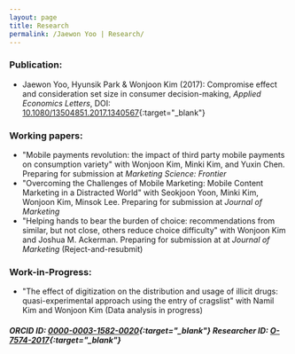 ```yaml
---
layout: page
title: Research
permalink: /Jaewon Yoo | Research/
---
```


### Publication:
* Jaewon Yoo, Hyunsik Park & Wonjoon Kim (2017): Compromise effect and consideration set size in consumer decision-making, _Applied Economics Letters_, DOI: [10.1080/13504851.2017.1340567](http://www.tandfonline.com/doi/abs/10.1080/13504851.2017.1340567){:target="_blank"}

### Working papers:
* "Mobile payments revolution: the impact of third party mobile payments on consumption variety" with Wonjoon Kim, Minki Kim, and Yuxin Chen. Preparing for submission at _Marketing Science: Frontier_
* "Overcoming the Challenges of Mobile Marketing: Mobile Content Marketing in a Distracted World" with Seokjoon Yoon, Minki Kim, Wonjoon Kim, Minsok Lee. Preparing for submission at _Journal of Marketing_
* "Helping hands to bear the burden of choice: recommendations from similar, but not close, others reduce choice difficulty" with Wonjoon Kim and Joshua M. Ackerman. Preparing for submission at at _Journal of Marketing_ (Reject-and-resubmit)

### Work-in-Progress:
* "The effect of digitization on the distribution and usage of illicit drugs: quasi-experimental approach using the entry of cragslist" with Namil Kim and Wonjoon Kim (Data analysis in progress)

##### ORCID ID: [0000-0003-1582-0020](http://orcid.org/0000-0003-1582-0020){:target="_blank"} Researcher ID: [O-7574-2017](http://www.researcherid.com/Workspace.action){:target="_blank"}
